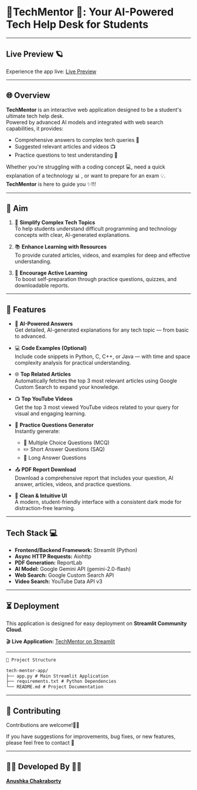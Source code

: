 # 📝TechMentor 📝:  Your AI-Powered Tech Help Desk for Students 
---


## Live Preview 🪐
Experience the app live: [Live Preview](https://tech-mentor-app-k8szevckmur245i22lc4b2.streamlit.app/)


--- 
## 🌐 Overview 

**TechMentor** is an interactive web application designed to be a student's ultimate tech help desk.  
Powered by advanced AI models and integrated with web search capabilities, it provides:

- Comprehensive answers to complex tech queries 🤖  
- Suggested relevant articles and videos 📺  
- Practice questions to test understanding 🧠  

Whether you're struggling with a coding concept 💻, need a quick explanation of a technology 📊 , or want to prepare for an exam 💡.
                   **TechMentor** is here to guide you ✨!!!

---
## 🎯 Aim

1. 💬 **Simplify Complex Tech Topics**  
   To help students understand difficult programming and technology concepts with clear, AI-generated explanations.

2. 📚 **Enhance Learning with Resources**  
   To provide curated articles, videos, and examples for deep and effective understanding.

3. 🧠 **Encourage Active Learning**  
   To boost self-preparation through practice questions, quizzes, and downloadable reports.
 --- 
 
## 🚀 Features

- 🤖 **AI-Powered Answers**  
  Get detailed, AI-generated explanations for any tech topic — from basic to advanced.

- 💻 **Code Examples (Optional)**  
  Include code snippets in Python, C, C++, or Java — with time and space complexity analysis for practical understanding.

- 🌐 **Top Related Articles**  
  Automatically fetches the top 3 most relevant articles using Google Custom Search to expand your knowledge.

- 📺 **Top YouTube Videos**  
  Get the top 3 most viewed YouTube videos related to your query for visual and engaging learning.

- 📝 **Practice Questions Generator**  
  Instantly generate:
  - 📘 Multiple Choice Questions (MCQ)  
  - ✏️ Short Answer Questions (SAQ)  
  - 📄 Long Answer Questions  

- 📤 **PDF Report Download**  
  Download a comprehensive report that includes your question, AI answer, articles, videos, and practice questions.

- 🌙 **Clean & Intuitive UI**  
  A modern, student-friendly interface with a consistent dark mode for distraction-free learning.


---

##  Tech Stack 💻

- **Frontend/Backend Framework:** Streamlit (Python)  
- **Async HTTP Requests:** Aiohttp  
- **PDF Generation:** ReportLab  
- **AI Model:** Google Gemini API (gemini-2.0-flash)  
- **Web Search:** Google Custom Search API  
- **Video Search:** YouTube Data API v3

---
##  ⏳ Deployment 

This application is designed for easy deployment on **Streamlit Community Cloud**.

🎬 **Live Application:** [TechMentor on Streamlit](https://tech-mentor-app-k8szevckmur245i22lc4b2.streamlit.app/)

---
```markdown
📁 Project Structure

tech-mentor-app/
├── app.py # Main Streamlit Application 
├── requirements.txt # Python Dependencies
└── README.md # Project Documentation
 ```
---
 

## 🤝 Contributing 

Contributions are welcome!🫶🏻

If you have suggestions for improvements, bug fixes, or new features, please feel free to contact 💌

---

## 🧑‍💻 Developed By 👩‍💻

[**Anushka Chakraborty**](https://www.linkedin.com/in/anushka-chakraborty-006881311/)
